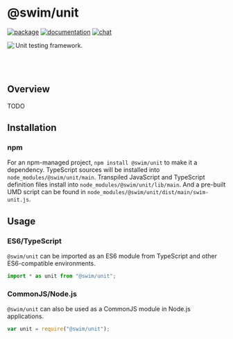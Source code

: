 # @swim/unit

[![package](https://img.shields.io/npm/v/@swim/unit.svg)](https://www.npmjs.com/package/@swim/unit)
[![documentation](https://img.shields.io/badge/doc-TypeDoc-blue.svg)](http://docs.swim.ai/js/latest/modules/_swim_unit.html)
[![chat](https://img.shields.io/badge/chat-Gitter-green.svg)](https://gitter.im/swimos/community)

<a href="https://developer.swim.ai"><img src="https://cdn.swim.ai/images/marlin-blue.svg" align="left"></a>

Unit testing framework.<br><br><br><br>

## Overview

TODO

## Installation

### npm

For an npm-managed project, `npm install @swim/unit` to make it a dependency.
TypeScript sources will be installed into `node_modules/@swim/unit/main`.
Transpiled JavaScript and TypeScript definition files install into
`node_modules/@swim/unit/lib/main`.  And a pre-built UMD script can
be found in `node_modules/@swim/unit/dist/main/swim-unit.js`.

## Usage

### ES6/TypeScript

`@swim/unit` can be imported as an ES6 module from TypeScript and other
ES6-compatible environments.

```typescript
import * as unit from "@swim/unit";
```

### CommonJS/Node.js

`@swim/unit` can also be used as a CommonJS module in Node.js applications.

```javascript
var unit = require("@swim/unit");
```
